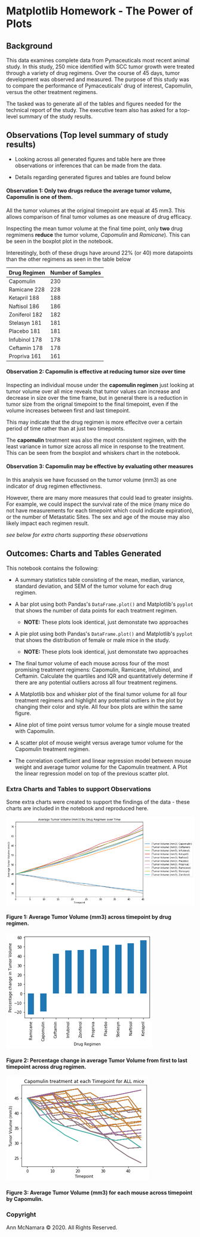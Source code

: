# Matplotlib Homework - The Power of Plots

## Background

This data examines complete data from Pymaceuticals most recent animal study. In this study, 250 mice identified with SCC tumor growth were treated through a variety of drug regimens. Over the course of 45 days, tumor development was observed and measured. The purpose of this study was to compare the performance of Pymaceuticals' drug of interest, Capomulin, versus the other treatment regimens. 

The tasked was to generate all of the tables and figures needed for the technical report of the study. The executive team also has asked for a top-level summary of the study results.


## Observations (Top level summary of study results)

* Looking across all generated figures and table here are three observations or inferences that can be made from the data. 

* Details regarding generated figures and tables are found below

#### Observation 1: Only two drugs reduce the average tumor volume, Capomulin is one of them. 

All the tumor volumes at the original timepoint are equal at 45 mm3. This allows comparison of final tumor volumes as one measure of drug efficacy. 

Inspecting the mean tumor volume at the final time point, only **two** drug regmimens **reduce** the tumor volume, _Capomulin_ and _Ramicane_). This can be seen in the boxplot plot in the notebook. 

Interestingly, both of these drugs have around 22\% (or 40) more datapoints than the other regimens as seen in the table below 

| Drug Regimen     | Number of Samples |
|------------------|-------------------|
| Capomulin        | 230               |
| Ramicane     228 | 228               |
| Ketapril     188 | 188               |
| Naftisol     186 | 186               |
| Zoniferol    182 | 182               |
| Stelasyn     181 | 181               |
| Placebo      181 | 181               |
| Infubinol    178 | 178               |
| Ceftamin     178 | 178               |
| Propriva     161 | 161               | 


#### Observation 2: Capomulin is effective at reducing tumor size over time
Inspecting an individual mouse under the **capomulin regimen** just looking at tumor volume over all mice reveals that tumor values can increase and decrease in size over the time frame, but in general there is a reduction in tumor size from the orignal timepoint to the final timepoint, even if the volume increases between first and last timepoint. 

This may indicate that the drug regimen is more effecitve over a certain period of time rather than at just two timepoints.

The **capomulin** treatment was also the most consistent regimen, with the least variance in tumor size across all mice in response to the treatment. This can be seen from the boxplot and whiskers chart in the notebook. 


#### Observation 3: Capomulin may be effective by evaluating other measures
In this analysis we have focussed on the tumor volume (mm3) as one indicator of drug regimen effectivness.  

However, there are many more measures that could lead to greater insights. For example, we could inspect the survival rate of the mice (many mice do not have measurements for each timepoint which could indicate expiration), or the number of Metastatic Sites. The sex and age of the mouse may also likely impact each regimen result.

_see below for extra charts supporting these observations_

## Outcomes: Charts and Tables Generated

This notebook contains the following:

* A summary statistics table consisting of the mean, median, variance, standard deviation, and SEM of the tumor volume for each drug regimen.

* A bar plot using both Pandas's `DataFrame.plot()` and Matplotlib's `pyplot` that shows the number of data points for each treatment regimen.

  * **NOTE:** These plots look identical, just demonstate two approaches

* A pie plot using both Pandas's `DataFrame.plot()` and Matplotlib's `pyplot` that shows the distribution of female or male mice in the study.

  * **NOTE:** These plots look identical, just demonstate two approaches

* The final tumor volume of each mouse across four of the most promising treatment regimens: Capomulin, Ramicane, Infubinol, and Ceftamin. Calculate the quartiles and IQR and quantitatively determine if there are any potential outliers across all four treatment regimens.

* A Matplotlib  box and whisker plot of the final tumor volume for all four treatment regimens and highlight any potential outliers in the plot by changing their color and style. All four box plots are within the same figure. 

* Aline plot of time point versus tumor volume for a single mouse treated with Capomulin.

* A scatter plot of mouse weight versus average tumor volume for the Capomulin treatment regimen.

* The correlation coefficient and linear regression model between mouse weight and average tumor volume for the Capomulin treatment. A Plot the linear regression model on top of the previous scatter plot.

### Extra Charts and Tables to support Observations

Some extra charts were created to support the findings of the data - these charts are included in the notebook and reproduced here. 

![](images/average_volume_over_time.png)

#### Figure 1: Average Tumor Volume (mm3) across timepoint by drug regimen. 

![](images/percentage_change.png)

#### Figure 2: Percentage change in average Tumor Volume from first to last timepoint across drug regimen. 

![](images/capomulin_allmice.png)
#### Figure 3: Average Tumor Volume (mm3) for each mouse across timepoint by Capomulin. 


### Copyright

Ann McNamara © 2020. All Rights Reserved.
